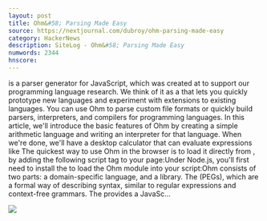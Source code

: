 ```yaml
---
layout: post
title: Ohm&#58; Parsing Made Easy
source: https://nextjournal.com/dubroy/ohm-parsing-made-easy
category: HackerNews
description: SiteLog - Ohm&#58; Parsing Made Easy
numwords: 2344
hnscore: 
---
```


is a parser generator for JavaScript, which was created at to support our programming language research. We think of it as a  that lets you quickly prototype new languages and experiment with extensions to existing languages. You can use Ohm to parse custom file formats or quickly build parsers, interpreters, and compilers for programming languages. In this article, we'll introduce the basic features of Ohm by creating a simple arithmetic language and writing an interpreter for that language. When we're done, we'll have a desktop calculator that can evaluate expressions like The quickest way to use Ohm in the browser is to load it directly from , by adding the following script tag to your page:Under Node.js, you'll first need to install the  to load the Ohm module into your script:Ohm consists of two parts: a domain-specific language, and a library. The  (PEGs), which are a formal way of describing syntax, similar to regular expressions and context-free grammars. The  provides a JavaSc...

![](https://cdn.nextjournal.com:443/data/12200EB5CFA8289D945464ED0ED0E015C3825639CE7E55F9569A57D8089221C13B09)
<!--description-->